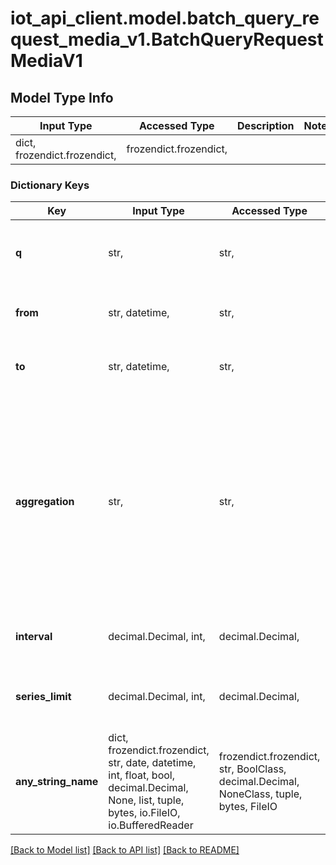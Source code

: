 # iot_api_client.model.batch_query_request_media_v1.BatchQueryRequestMediaV1

## Model Type Info
Input Type | Accessed Type | Description | Notes
------------ | ------------- | ------------- | -------------
dict, frozendict.frozendict,  | frozendict.frozendict,  |  | 

### Dictionary Keys
Key | Input Type | Accessed Type | Description | Notes
------------ | ------------- | ------------- | ------------- | -------------
**q** | str,  | str,  | Data selection query (e.g. property.2a99729d-2556-4220-a139-023348a1e6b5) | 
**from** | str, datetime,  | str,  | From timestamp | value must conform to RFC-3339 date-time
**to** | str, datetime,  | str,  | To timestamp | value must conform to RFC-3339 date-time
**aggregation** | str,  | str,  | Aggregation statistic function. For numeric values, AVG statistic is used by default. PCT_X compute the Xth approximate percentile (e.g. PCT_95 is the 95th approximate percentile). For boolean, BOOL_OR statistic is used as default. | [optional] must be one of ["AVG", "MIN", "MAX", "SUM", "COUNT", "PCT_99", "PCT_95", "PCT_90", "PCT_75", "PCT_50", "PCT_15", "PCT_5", "BOOL_OR", "BOOL_AND", ] 
**interval** | decimal.Decimal, int,  | decimal.Decimal,  | Resolution in seconds (max allowed: 86400) | [optional] value must be a 64 bit integer
**series_limit** | decimal.Decimal, int,  | decimal.Decimal,  | Maximum number of values returned after data aggregation, if any (default: 300, limit: 1000) | [optional] value must be a 64 bit integer
**any_string_name** | dict, frozendict.frozendict, str, date, datetime, int, float, bool, decimal.Decimal, None, list, tuple, bytes, io.FileIO, io.BufferedReader | frozendict.frozendict, str, BoolClass, decimal.Decimal, NoneClass, tuple, bytes, FileIO | any string name can be used but the value must be the correct type | [optional]

[[Back to Model list]](../../README.md#documentation-for-models) [[Back to API list]](../../README.md#documentation-for-api-endpoints) [[Back to README]](../../README.md)


